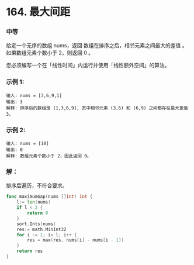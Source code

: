 # 164. 最大间距

### 中等

给定一个无序的数组 nums，返回 数组在排序之后，相邻元素之间最大的差值 。如果数组元素个数小于 2，则返回 0 。

您必须编写一个在「线性时间」内运行并使用「线性额外空间」的算法。

### 示例 1:

    输入: nums = [3,6,9,1]
    输出: 3
    解释: 排序后的数组是 [1,3,6,9], 其中相邻元素 (3,6) 和 (6,9) 之间都存在最大差值 3。

### 示例 2:

    输入: nums = [10]
    输出: 0
    解释: 数组元素个数小于 2，因此返回 0。

### 解：

排序后遍历，不符合要求。

```go
func maximumGap(nums []int) int {
    l:= len(nums)
    if l < 2 {
        return 0
    }
    sort.Ints(nums)
    res:= math.MinInt32
    for i := 1; i< l; i++ {
        res = max(res, nums[i] - nums[i - 1])
    }
    return res
}
```